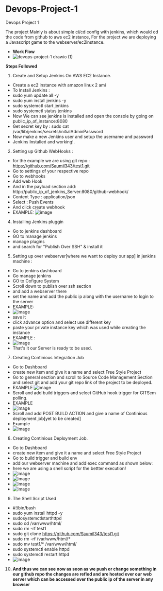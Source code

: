 # Devops-Project-1
Devops Project 1

The project Mainly is about simple ci/cd config with jenkins, which would cd the code from github to aws ec2 instance,
For the project we are deploying a Javascript game to the webserver/ec2instance.

- <b> Work Flow </b>
- ![devops-project-1 drawio (1)](https://user-images.githubusercontent.com/53990452/177825384-4c508e4f-2ce4-4e59-8a04-610c4549dac6.png)

<b> Steps Followed </b>


1) Create and Setup Jenkins On AWS EC2 Instance.
-  Create a ec2 instance with amazon linux 2 ami
-  To Install Jenkins :
- sudo yum update all -y
- sudo yum install jenkins -y
- sudo systemctl start jenkins
- sudo systemctl status jenkins
- Now We can see jenkins is installed and open the console by going on public_ip_of_instance:8080
- Get secret key by : sudo cat /var/lib/jenkins/secrets/initialAdminPassword
- Now make a new Jenkins user and setup the username and password
-  Jenkins Installed and working!.


2) Setting up Github WebHooks :
- for the example we are using git repo : https://github.com/Saumil343/test1.git
- Go to settings of your respective repo
- Go to webhooks
- Add web Hook
- And in the payload section add: http://public_ip_of_jenkins_Server:8080/github-webhook/
- Content Type : application/json
- Select : Push Events
- And click create webhook
- EXAMPLE:
![image](https://user-images.githubusercontent.com/53990452/177816425-c3caa4d3-d506-4597-bfae-96b7f14ef82e.png)


4) Installing Jenkins pluggin
- Go to jenkins dashboard
- GO to manage jenkins
- manage plugins
- and search for "Publish Over SSH" & install it

5) Setting up over webserver[where we want to deploy our app] in jenkins machine :
- Go to jenkins dashboard
- Go manage jenkins
- GO to Cofigure System
-  Scroll down to publish over ssh section
-  and add a webserver there
-  set the name and add the public ip along with the username to login to the server
-  EXAMPLE:
-  ![image](https://user-images.githubusercontent.com/53990452/177818212-448ca6c5-2168-4386-bb83-789ea2588a95.png)
- save it
- click advance option and select use different key
- paste your private instance key which was used while creating the instance
- EXAMPLE :
- ![image](https://user-images.githubusercontent.com/53990452/177818552-81653565-c7e5-4575-97f8-3ef4155d4827.png)
- That's it our Server is ready to be used.

7) Creating Continious Integration Job
- Go to Dashboard
- create new item and give it a name and select Free Style Project
- Go to general section and scroll to Source Code Management Section and select git and add your git repo link of the project to be deployed.
- EXAMPLE
![image](https://user-images.githubusercontent.com/53990452/177819185-2e169902-5f0d-43a5-887d-02f13759d2cc.png)
- Scroll and add build triggers and select GitHub hook trigger for GITScm polling.
- EXAMPLE
- ![image](https://user-images.githubusercontent.com/53990452/177819421-1e0c9080-b845-4091-94a4-a89b54e378b6.png)
- Scroll and add POST BUILD ACTION and give a name of Continious deployment job[yet to be created]
- Example
- ![image](https://user-images.githubusercontent.com/53990452/177819619-145f1db2-6565-4aff-a975-5b506e735787.png)

8) Creating Continious Deployment Job.
- Go to Dashboard
- create new item and give it a name and select Free Style Project
- Go to build trigger and build env
- add our webserver machine and add exec command as shown below: 
- here we are using a shell script for the bettter execution!
- ![image](https://user-images.githubusercontent.com/53990452/177820075-77529ecb-45ce-4c22-a288-f88fe2be730b.png)
- ![image](https://user-images.githubusercontent.com/53990452/177820083-b9ddcaf7-f2ac-4234-94de-6f18119c8f09.png)
- ![image](https://user-images.githubusercontent.com/53990452/177820090-550d9f8b-1d23-443f-bf2a-86fa320ca38f.png)
- ![image](https://user-images.githubusercontent.com/53990452/177820092-e720f258-0384-4d44-90ff-fa3a66d65eeb.png)

9) The Shell Script Used
- #!/bin/bash
- sudo yum install httpd -y
- sudosystemctlstarthttpd
- sudo cd /var/www/html/ 
- sudo rm -rf test1
- sudo git clone https://github.com/Saumil343/test1.git
- sudo rm -rf /var/www/html/*
- sudo mv test1/* /var/www/html/
- sudo systemctl enable httpd
- sudo systemctl restart httpd
- ![image](https://user-images.githubusercontent.com/53990452/177820978-95e91f54-944d-4916-9fb4-7c5928864cd5.png)

10) <b> And thus we can see now as soon as we push or change something in our github repo the changes are refled and are hosted over our web server which can be accessed over the public ip of the server in any browser </b>


